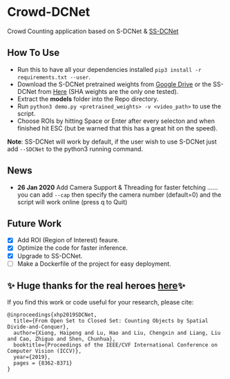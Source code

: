 # Crowd-DCNet
Crowd Counting application based on S-DCNet & [SS-DCNet](https://github.com/xhp-hust-2018-2011/SS-DCNet)

## How To Use
- Run this to have all your dependencies installed
```pip3 install -r requirements.txt --user```.
- Download the S-DCNet pretrained weights from
[Google Drive](https://drive.google.com/open?id=1gK-aqEpWm2io11_CBzCX3F0EVJcFju25) or the SS-DCNet from [Here](https://drive.google.com/drive/folders/1TRJr9YuP1dFpnbQvSSQHqIqhLFdElo_Q) (SHA weights are the only one tested).
- Extract the **models** folder into the Repo directory.
- Run ```python3 demo.py <pretrained_weights> -v <video_path>``` to use the script.
- Choose ROIs by hitting Space or Enter after every selecton and when finished hit ESC (but be warned that this has a great hit on the speed).

**Note**: SS-DCNet will work by default, if the user wish to use S-DCNet just add ```--SDCNet``` to the python3 running command.
## News
- **26 Jan 2020** Add Camera Support & Threading for faster fetching ...... you can add ```--cap``` then specify the camera number (default=0) and the script will work online (press q to Quit)
## Future Work
- [x] Add ROI (Region of Interest) feaure.
- [x] Optimize the code for faster inference.
- [x] Upgrade to SS-DCNet.
- [ ] Make a Dockerfile of the project for easy deployment.

## :sparkles: Huge thanks for the real heroes [here](https://github.com/xhp-hust-2018-2011/S-DCNet):sparkles:
If you find this work or code useful for your research, please cite:
```
@inproceedings{xhp2019SDCNet,
  title={From Open Set to Closed Set: Counting Objects by Spatial Divide-and-Conquer},
  author={Xiong, Haipeng and Lu, Hao and Liu, Chengxin and Liang, Liu and Cao, Zhiguo and Shen, Chunhua},
  booktitle={Proceedings of the IEEE/CVF International Conference on Computer Vision (ICCV)},
  year={2019},
  pages = {8362-8371}
}
```
